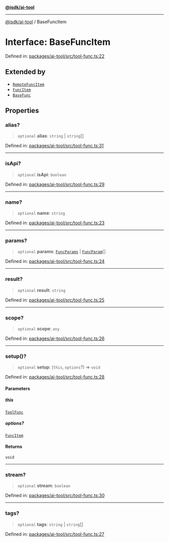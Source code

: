 [**@isdk/ai-tool**](../README.md)

***

[@isdk/ai-tool](../globals.md) / BaseFuncItem

# Interface: BaseFuncItem

Defined in: [packages/ai-tool/src/tool-func.ts:22](https://github.com/isdk/ai-tool.js/blob/c084189f913fb955b91b492de68bd07ce78f8c82/src/tool-func.ts#L22)

## Extended by

- [`RemoteFuncItem`](RemoteFuncItem.md)
- [`FuncItem`](FuncItem.md)
- [`BaseFunc`](BaseFunc.md)

## Properties

### alias?

> `optional` **alias**: `string` \| `string`[]

Defined in: [packages/ai-tool/src/tool-func.ts:31](https://github.com/isdk/ai-tool.js/blob/c084189f913fb955b91b492de68bd07ce78f8c82/src/tool-func.ts#L31)

***

### isApi?

> `optional` **isApi**: `boolean`

Defined in: [packages/ai-tool/src/tool-func.ts:29](https://github.com/isdk/ai-tool.js/blob/c084189f913fb955b91b492de68bd07ce78f8c82/src/tool-func.ts#L29)

***

### name?

> `optional` **name**: `string`

Defined in: [packages/ai-tool/src/tool-func.ts:23](https://github.com/isdk/ai-tool.js/blob/c084189f913fb955b91b492de68bd07ce78f8c82/src/tool-func.ts#L23)

***

### params?

> `optional` **params**: [`FuncParams`](FuncParams.md) \| [`FuncParam`](FuncParam.md)[]

Defined in: [packages/ai-tool/src/tool-func.ts:24](https://github.com/isdk/ai-tool.js/blob/c084189f913fb955b91b492de68bd07ce78f8c82/src/tool-func.ts#L24)

***

### result?

> `optional` **result**: `string`

Defined in: [packages/ai-tool/src/tool-func.ts:25](https://github.com/isdk/ai-tool.js/blob/c084189f913fb955b91b492de68bd07ce78f8c82/src/tool-func.ts#L25)

***

### scope?

> `optional` **scope**: `any`

Defined in: [packages/ai-tool/src/tool-func.ts:26](https://github.com/isdk/ai-tool.js/blob/c084189f913fb955b91b492de68bd07ce78f8c82/src/tool-func.ts#L26)

***

### setup()?

> `optional` **setup**: (`this`, `options`?) => `void`

Defined in: [packages/ai-tool/src/tool-func.ts:28](https://github.com/isdk/ai-tool.js/blob/c084189f913fb955b91b492de68bd07ce78f8c82/src/tool-func.ts#L28)

#### Parameters

##### this

[`ToolFunc`](../classes/ToolFunc.md)

##### options?

[`FuncItem`](FuncItem.md)

#### Returns

`void`

***

### stream?

> `optional` **stream**: `boolean`

Defined in: [packages/ai-tool/src/tool-func.ts:30](https://github.com/isdk/ai-tool.js/blob/c084189f913fb955b91b492de68bd07ce78f8c82/src/tool-func.ts#L30)

***

### tags?

> `optional` **tags**: `string` \| `string`[]

Defined in: [packages/ai-tool/src/tool-func.ts:27](https://github.com/isdk/ai-tool.js/blob/c084189f913fb955b91b492de68bd07ce78f8c82/src/tool-func.ts#L27)
